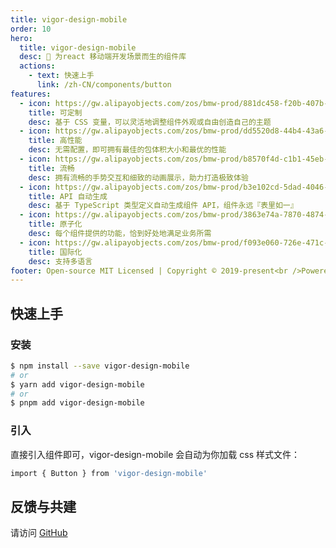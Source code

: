 ```yaml
---
title: vigor-design-mobile
order: 10
hero:
  title: vigor-design-mobile
  desc: 📖 为react 移动端开发场景而生的组件库
  actions:
    - text: 快速上手
      link: /zh-CN/components/button
features:
  - icon: https://gw.alipayobjects.com/zos/bmw-prod/881dc458-f20b-407b-947a-95104b5ec82b/k79dm8ih_w144_h144.png
    title: 可定制
    desc: 基于 CSS 变量，可以灵活地调整组件外观或自由创造自己的主题
  - icon: https://gw.alipayobjects.com/zos/bmw-prod/dd5520d8-44b4-43a6-88ee-c970e3757d39.svg
    title: 高性能
    desc: 无需配置，即可拥有最佳的包体积大小和最优的性能
  - icon: https://gw.alipayobjects.com/zos/bmw-prod/b8570f4d-c1b1-45eb-a1da-abff53159967/kj9t990h_w144_h144.png
    title: 流畅
    desc: 拥有流畅的手势交互和细致的动画展示，助力打造极致体验
  - icon: https://gw.alipayobjects.com/zos/bmw-prod/b3e102cd-5dad-4046-a02a-be33241d1cc7/kj9t8oji_w144_h144.png
    title: API 自动生成
    desc: 基于 TypeScript 类型定义自动生成组件 API，组件永远『表里如一』
  - icon: https://gw.alipayobjects.com/zos/bmw-prod/3863e74a-7870-4874-b1e1-00a8cdf47684/kj9t7ww3_w144_h144.png
    title: 原子化
    desc: 每个组件提供的功能，恰到好处地满足业务所需
  - icon: https://gw.alipayobjects.com/zos/bmw-prod/f093e060-726e-471c-a53e-e988ed3f560c/kj9t9sk7_w144_h144.png
    title: 国际化
    desc: 支持多语言
footer: Open-source MIT Licensed | Copyright © 2019-present<br />Powered by self
---
```


## 快速上手

### 安装

```bash
$ npm install --save vigor-design-mobile
# or
$ yarn add vigor-design-mobile
# or
$ pnpm add vigor-design-mobile
```

### 引入

直接引入组件即可，vigor-design-mobile 会自动为你加载 css 样式文件：

```bash
import { Button } from 'vigor-design-mobile'
```

## 反馈与共建

请访问 [GitHub](https://github.com/umijs/dumi) 
